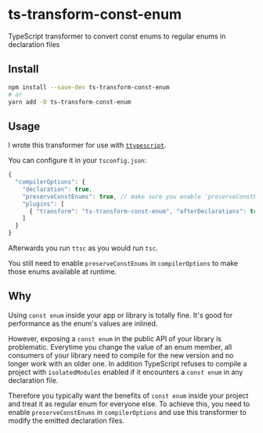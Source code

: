 # ts-transform-const-enum
TypeScript transformer to convert const enums to regular enums in declaration files

## Install

```sh
npm install --save-dev ts-transform-const-enum
# or
yarn add -D ts-transform-const-enum
```

## Usage

I wrote this transformer for use with [`ttypescript`](https://github.com/cevek/ttypescript).

You can configure it in your `tsconfig.json`:

```js
{
  "compilerOptions": {
    "declaration": true,
    "preserveConstEnums": true, // make sure you enable 'preserveConstEnums'
    "plugins": [
      { "transform": "ts-transform-const-enum", "afterDeclarations": true, "type": "raw" },
    ]
  }
}
```

Afterwards you run `ttsc` as you would run `tsc`.

You still need to enable `preserveConstEnums` in `compilerOptions` to make those enums available at runtime.

## Why

Using `const enum` inside your app or library is totally fine. It's good for performance as the enum's values are inlined.

However, exposing a `const enum` in the public API of your library is problematic. Everytime you change the value of an enum member, all consumers of your library need to compile for the new version and no longer work with an older one.
In addition TypeScript refuses to compile a project with `isolatedModules` enabled if it encounters a `const enum` in any declaration file.

Therefore you typically want the benefits of `const enum` inside your project and treat it as regular enum for everyone else.
To achieve this, you need to enable `preserveConstEnums` in `compilerOptions` and use this transformer to modify the emitted declaration files.
